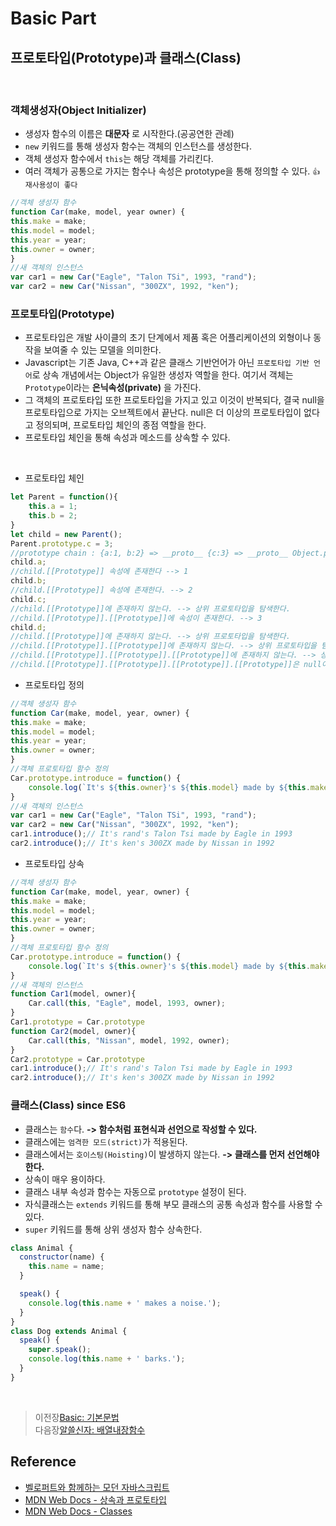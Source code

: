 # Basic Part

## 프로토타입(Prototype)과 클래스(Class)
<br/>

### 객체생성자(Object Initializer)
- 생성자 함수의 이름은 __대문자__ 로 시작한다.(공공연한 관례)
- `new` 키워드를 통해 생성자 함수는 객체의 인스턴스를 생성한다.
- 객체 생성자 함수에서 `this`는 해당 객체를 가리킨다.
- 여러 객체가 공통으로 가지는 함수나 속성은 prototype을 통해 정의할 수 있다. `👍재사용성이 좋다`
```javascript
//객체 생성자 함수
function Car(make, model, year owner) {
this.make = make;
this.model = model;
this.year = year;
this.owner = owner;
}
//새 객체의 인스턴스
var car1 = new Car("Eagle", "Talon TSi", 1993, "rand");
var car2 = new Car("Nissan", "300ZX", 1992, "ken");
```

### 프로토타입(Prototype)
- 프로토타입은 개발 사이클의 초기 단계에서 제품 혹은 어플리케이션의 외형이나 동작을 보여줄 수 있는 모델을 의미한다.
- Javascript는 기존 Java, C++과 같은 클래스 기반언어가 아닌 `프로토타입 기반 언어`로 상속 개념에서는 Object가 유일한 생성자 역할을 한다. 여기서 객체는 `Prototype`이라는 __은닉속성(private)__ 을 가진다. 
- 그 객체의 프로토타입 또한 프로토타입을 가지고 있고 이것이 반복되다, 결국 null을 프로토타입으로 가지는 오브젝트에서 끝난다. null은 더 이상의 프로토타입이 없다고 정의되며, 프로토타입 체인의 종점 역할을 한다.
- 프로토타입 체인을 통해 속성과 메소드를 상속할 수 있다.
<br/>

- 프로토타입 체인
```javascript
let Parent = function(){
    this.a = 1;
    this.b = 2;
}
let child = new Parent();
Parent.prototype.c = 3;
//prototype chain : {a:1, b:2} => __proto__ {c:3} => __proto__ Object.prototype => null
child.a;
//child.[[Prototype]] 속성에 존재한다 --> 1
child.b;
//child.[[Prototype]] 속성에 존재한다. --> 2
child.c;
//child.[[Prototype]]에 존재하지 않는다. --> 상위 프로토타입을 탐색한다.
//child.[[Prototype]].[[Prototype]]에 속성이 존재한다. --> 3
child.d;
//child.[[Prototype]]에 존재하지 않는다. --> 상위 프로토타입을 탐색한다.
//child.[[Prototype]].[[Prototype]]에 존재하지 않는다. --> 상위 프로토타입을 탐색한다.
//child.[[Prototype]].[[Prototype]].[[Prototype]]에 존재하지 않는다. --> 상위 프로토타입을 탐색한다.
//child.[[Prototype]].[[Prototype]].[[Prototype]].[[Prototype]]은 null이다. --> 탐색을 종료하고undefined를 반환한다.
```

- 프로토타입 정의
```javascript
//객체 생성자 함수
function Car(make, model, year, owner) {
this.make = make;
this.model = model;
this.year = year;
this.owner = owner;
}
//객체 프로토타입 함수 정의
Car.prototype.introduce = function() {
    console.log(`It's ${this.owner}'s ${this.model} made by ${this.make} in ${this.year}`)
}
//새 객체의 인스턴스
var car1 = new Car("Eagle", "Talon TSi", 1993, "rand");
var car2 = new Car("Nissan", "300ZX", 1992, "ken");
car1.introduce();// It's rand's Talon Tsi made by Eagle in 1993
car2.introduce();// It's ken's 300ZX made by Nissan in 1992
```

- 프로토타입 상속
```javascript
//객체 생성자 함수
function Car(make, model, year, owner) {
this.make = make;
this.model = model;
this.year = year;
this.owner = owner;
}
//객체 프로토타입 함수 정의
Car.prototype.introduce = function() {
    console.log(`It's ${this.owner}'s ${this.model} made by ${this.make} in ${this.year}`)
}
//새 객체의 인스턴스
function Car1(model, owner){
    Car.call(this, "Eagle", model, 1993, owner);
}
Car1.prototype = Car.prototype
function Car2(model, owner){
    Car.call(this, "Nissan", model, 1992, owner);
}
Car2.prototype = Car.prototype
car1.introduce();// It's rand's Talon Tsi made by Eagle in 1993
car2.introduce();// It's ken's 300ZX made by Nissan in 1992
```


### 클래스(Class) since ES6
- 클래스는 `함수`다. __-> 함수처럼 표현식과 선언으로 작성할 수 있다.__
- 클래스에는 `엄격한 모드(strict)`가 적용된다.
- 클래스에서는 `호이스팅(Hoisting)`이 발생하지 않는다. __-> 클래스를 먼저 선언해야한다.__
- 상속이 매우 용이하다.
- 클래스 내부 속성과 함수는 자동으로 `prototype` 설정이 된다.
- 자식클래스는 `extends` 키워드를 통해 부모 클래스의 공통 속성과 함수를 사용할 수 있다.
- `super` 키워드를 통해 상위 생성자 함수 상속한다.
```javascript
class Animal { 
  constructor(name) {
    this.name = name;
  }

  speak() {
    console.log(this.name + ' makes a noise.');
  }
}
class Dog extends Animal {
  speak() {
    super.speak();
    console.log(this.name + ' barks.');
  }
}
```
<br/>

>   이전장[Basic: 기본문법](https://github.com/ss-won/Javascript/blob/master/Basic/basic3.md)<br/>
>   다음장[알쓸신자: 배열내장함수](https://github.com/ss-won/Javascript/blob/master/ASSJ/assj1.md)

## Reference
- [벨로퍼트와 함께하는 모던 자바스크립트](https://learnjs.vlpt.us/)
- [MDN Web Docs - 상속과 프로토타입](https://developer.mozilla.org/ko/docs/Web/JavaScript/Guide/Inheritance_and_the_prototype_chain)
- [MDN Web Docs - Classes](https://developer.mozilla.org/ko/docs/Web/JavaScript/Reference/Classes)

